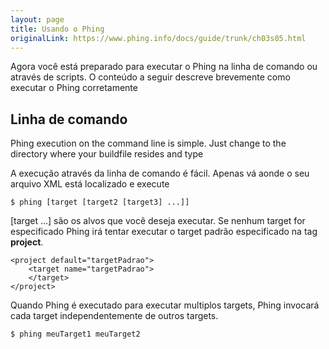 ```yaml
---
layout: page
title: Usando o Phing
originalLink: https://www.phing.info/docs/guide/trunk/ch03s05.html
---
```


Agora você está preparado para executar o Phing na linha de comando ou através 
de scripts. O conteúdo a seguir descreve brevemente como executar o Phing
corretamente

## Linha de comando

Phing execution on the command line is simple. Just change to the directory where 
your buildfile resides and type

A execução através da linha de comando é fácil. Apenas vá aonde o seu arquivo XML
está localizado e execute

```
$ phing [target [target2 [target3] ...]]
```

[target ...] são os alvos que você deseja executar. Se nenhum target for especificado
Phing irá tentar executar o target padrão especificado na tag **project**.

```
<project default="targetPadrao">
    <target name="targetPadrao">
    </target>
</project>
```

Quando Phing é executado para executar multiplos targets, Phing invocará cada
target independentemente de outros targets.

```
$ phing meuTarget1 meuTarget2
```
